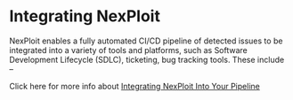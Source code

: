 # Integrating NexPloit
NexPloit enables a fully automated CI/CD pipeline of detected issues to be integrated into a variety of tools and platforms, such as Software Development Lifecycle (SDLC), ticketing, bug tracking tools. These include –

Click here for more info about [Integrating NexPloit Into Your Pipeline](guide/pipeline-integration/pipeline-integration.md)
